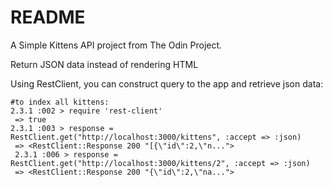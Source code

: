 # README

A Simple Kittens API project from The Odin Project.

Return JSON data instead of rendering HTML

Using RestClient, you can construct query to the app and retrieve json data:

```
#to index all kittens:
2.3.1 :002 > require 'rest-client'
 => true
2.3.1 :003 > response = RestClient.get("http://localhost:3000/kittens", :accept => :json)
 => <RestClient::Response 200 "[{\"id\":2,\"n...">
 2.3.1 :006 > response = RestClient.get("http://localhost:3000/kittens/2", :accept => :json)
 => <RestClient::Response 200 "{\"id\":2,\"na...">
 
 ```
 
